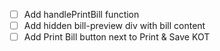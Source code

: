 - [ ] Add handlePrintBill function
- [ ] Add hidden bill-preview div with bill content
- [ ] Add Print Bill button next to Print & Save KOT
